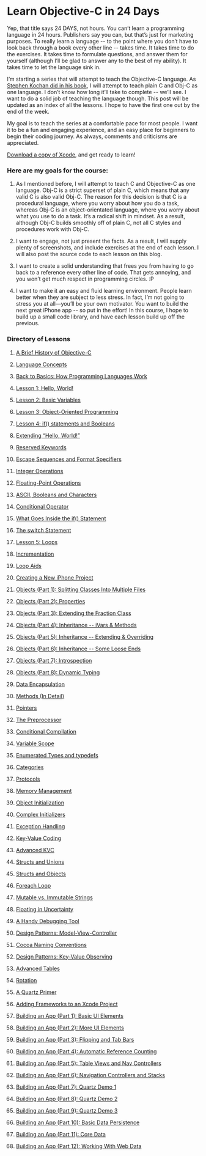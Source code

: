 # Learn Objective-C in 24 Days

Yep, that title says 24 DAYS, not hours. You can’t learn a programming language in 24 hours. Publishers say you can, but that’s just for marketing purposes. To really learn a language -- to the point where you don’t have to look back through a book every other line -- takes time. It takes time to do the exercises. It takes time to formulate questions, and answer them for yourself (although I’ll be glad to answer any to the best of my ability). It takes time to let the language sink in.

I’m starting a series that will attempt to teach the Objective-C language. As [Stephen Kochan did in his book](https://www.amazon.com/Programming-Objective-C-2-0-Stephen-Kochan/dp/0321566157/), I will attempt to teach plain C and Obj-C as one language. I don’t know how long it’ll take to complete -- we’ll see. I want to do a solid job of teaching the language though. This post will be updated as an index of all the lessons. I hope to have the first one out by the end of the week.

My goal is to teach the series at a comfortable pace for most people. I want it to be a fun and engaging experience, and an easy place for beginners to begin their coding journey. As always, comments and criticisms are appreciated.

[Download a copy of Xcode](https://developer.apple.com/xcode/downloads/), and get ready to learn!

### Here are my goals for the course:

1. As I mentioned before, I will attempt to teach C and Objective-C as one language. Obj-C is a strict superset of plain C, which means that any valid C is also valid Obj-C. The reason for this decision is that C is a procedural language, where you worry about how you do a task, whereas Obj-C is an object-orientated language, where you worry about what you use to do a task. It’s a radical shift in mindset. As a result, although Obj-C builds smoothly off of plain C, not all C styles and procedures work with Obj-C.

2. I want to engage, not just present the facts. As a result, I will supply plenty of screenshots, and include exercises at the end of each lesson. I will also post the source code to each lesson on this blog.

3. I want to create a solid understanding that frees you from having to go back to a reference every other line of code. That gets annoying, and you won’t get much respect in programming circles. :P

4. I want to make it an easy and fluid learning environment. People learn better when they are subject to less stress. In fact, I’m not going to stress you at all—you’ll be your own motivator. You want to build the next great iPhone app -- so put in the effort! In this course, I hope to build up a small code library, and have each lesson build up off the previous.

### Directory of Lessons

1. [A Brief History of Objective-C](37.md)

2. [Language Concepts](39.md)

3. [Back to Basics: How Programming Languages Work](40.md)

4. [Lesson 1: Hello, World!](41.md)

5. [Lesson 2: Basic Variables](44.md)

6. [Lesson 3: Object-Oriented Programming](46.md)

7. [Lesson 4: if() statements and Booleans](51.md)

8. [Extending “Hello, World!”](42.md)

9. [Reserved Keywords](43.md)

10. [Escape Sequences and Format Specifiers](45.md)

11. [Integer Operations](47.md)

12. [Floating-Point Operations](48.md)

13. [ASCII, Booleans and Characters](49.md)

14. [Conditional Operator](50.md)

15. [What Goes Inside the if() Statement](52.md)

16. [The switch Statement](53.md)

17. [Lesson 5: Loops](54.md)

18. [Incrementation](55.md)

19. [Loop Aids](56.md)

20. [Creating a New iPhone Project](57.md)

21. [Objects (Part 1): Splitting Classes Into Multiple Files](58.md)

22. [Objects (Part 2): Properties](59.md)

23. [Objects (Part 3): Extending the Fraction Class](62.md)

24. [Objects (Part 4): Inheritance -- iVars & Methods](64.md)

25. [Objects (Part 5): Inheritance -- Extending & Overriding](62.md)

26. [Objects (Part 6): Inheritance -- Some Loose Ends](63.md)

27. [Objects (Part 7): Introspection](64.md)

28. [Objects (Part 8): Dynamic Typing](65.md)

29. [Data Encapsulation](66.md)

30. [Methods (In Detail)](67.md)

31. [Pointers](68.md)

32. [The Preprocessor](69.md)

33. [Conditional Compilation](70.md)

34. [Variable Scope](71.md)

35. [Enumerated Types and typedefs](72.md)

36. [Categories](73.md)

37. [Protocols](74.md)

38. [Memory Management](75.md)

39. [Object Initialization](76.md)

40. [Complex Initializers](77.md)

41. [Exception Handling](78.md)

42. [Key-Value Coding](79.md)

43. [Advanced KVC](80.md)

44. [Structs and Unions](81.md)

45. [Structs and Objects](82.md)

46. [Foreach Loop](83.md)

47. [Mutable vs. Immutable Strings](84.md)

48. [Floating in Uncertainty](85.md)

49. [A Handy Debugging Tool](86.md)

50. [Design Patterns: Model-View-Controller](87.md)

51. [Cocoa Naming Conventions](88.md)

52. [Design Patterns: Key-Value Observing](89.md)

53. [Advanced Tables](90.md)

54. [Rotation](91.md)

55. [A Quartz Primer](92.md)

56. [Adding Frameworks to an Xcode Project](93.md)

57. [Building an App (Part 1): Basic UI Elements](94.md)

58. [Building an App (Part 2): More UI Elements](95.md)

59. [Building an App (Part 3): Flipping and Tab Bars](96.md)

60. [Building an App (Part 4): Automatic Reference Counting](97.md)

61. [Building an App (Part 5): Table Views and Nav Controllers](98.md)

62. [Building an App (Part 6): Navigation Controllers and Stacks](99.md)

63. [Building an App (Part 7): Quartz Demo 1](100.md)

64. [Building an App (Part 8): Quartz Demo 2](101.md)

65. [Building an App (Part 9): Quartz Demo 3](102.md)

66. [Building an App (Part 10): Basic Data Persistence](103.md)

67. [Building an App (Part 11): Core Data](104.md)

68. [Building an App (Part 12): Working With Web Data](105.md)
